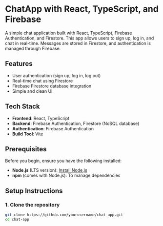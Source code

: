 # ChatApp with React, TypeScript, and Firebase

A simple chat application built with React, TypeScript, Firebase Authentication, and Firestore. This app allows users to sign up, log in, and chat in real-time. Messages are stored in Firestore, and authentication is managed through Firebase.

## Features

- User authentication (sign up, log in, log out)
- Real-time chat using Firestore
- Firebase Firestore database integration
- Simple and clean UI

## Tech Stack

- **Frontend**: React, TypeScript
- **Backend**: Firebase Authentication, Firestore (NoSQL database)
- **Authentication**: Firebase Authentication
- **Build Tool**: Vite

## Prerequisites

Before you begin, ensure you have the following installed:

- **Node.js** (LTS version): [Install Node.js](https://nodejs.org/)
- **npm** (comes with Node.js): To manage dependencies

## Setup Instructions

### 1. Clone the repository

```bash
git clone https://github.com/yourusername/chat-app.git
cd chat-app

